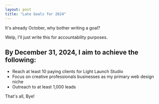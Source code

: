 ```yaml
---
layout: post
title: "Late Goals for 2024"
---
```


It's already October, why bother writing a goal?

Welp, I'll just write this for accountability purposes.

## By December 31, 2024, I aim to achieve the following:

- Reach at least 10 paying clients for Light Launch Studio
- Focus on creative professionals businesses as my primary web design niche
- Outreach to at least 1,000 leads

That's all, Bye!
